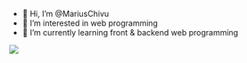 - 👋 Hi, I’m @MariusChivu
- 👀 I’m interested in web programming
- 🌱 I’m currently learning front & backend web programming

<a href="https://wakatime.com"><img src="https://wakatime.com/share/@fc2320a8-2dfd-412b-91b1-a10467918a4b/e8369640-8e29-416f-857d-2e1ac196455e.png" /></a>
<!--
<a href="https://wakatime.com"><img src="https://wakatime.com/share/@fc2320a8-2dfd-412b-91b1-a10467918a4b/db4ec4ba-76c9-4b52-ab38-425c4acc232f.png" height="300px"/></a>

- 💞️ I’m looking to collaborate on ...
- 📫 How to reach me ...


MariusChivu/MariusChivu is a ✨ special ✨ repository because its `README.md` (this file) appears on your GitHub profile.
You can click the Preview link to take a look at your changes.

--->
